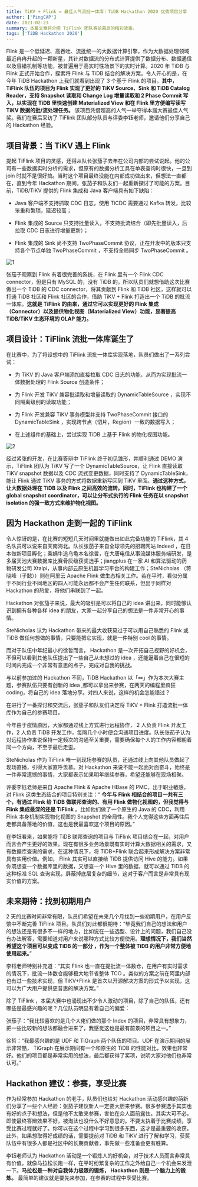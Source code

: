 ```yaml
---
title: TiKV + Flink = 最佳人气流批一体库｜TiDB Hackathon 2020 优秀项目分享
author: ['PingCAP']
date: 2021-02-23
summary: 本篇文章将介绍 TiFlink 团队赛前幕后的精彩故事。
tags: ['TiDB Hackathon 2020']
---
```


Flink 是一个低延迟、高吞吐、流批统一的大数据计算引擎，作为大数据处理领域最近冉冉升起的一颗新星，其针对数据流的分布式计算提供了数据分布、数据通信以及容错机制等功能，被普遍用于高实时性场景下的实时计算。2020 年 TiDB 与 Flink 正式开始合作，探索将 Flink 与 TiDB 结合的解决方案。令人开心的是，在今年 TiDB Hackathon 上我们就看到出现了 3 个基于 Flink 的项目。**其中，TiFlink 队伍的项目为 Flink 实现了更好的 TiKV Source、Sink 和 TiDB Catalog Reader，支持 Snapshot 读取和 Change Log 增量读取和 2 Phase Commit 写入，以实现在 TiDB 里快速创建 Materialized View 和在 Flink 里方便编写读写 TiKV 数据的批/流处理任务。** 该项目凭借超高的人气一举夺得本届大赛最佳人气奖。我们在赛后采访了 TiFlink 团队部分队员与评委李钰老师，邀请他们分享自己的 Hackathon 经验。

## 项目背景：当 TiKV 遇上 Flink

提起 TiFlink 项目的灵感，还得从队长张茄子去年在公司内部的尝试说起。他的公司有一些数据实时分析的需求，但原有的数据分析工具在单表查询时很快，一旦到 join 时就不是很好搞。当时这个项目最终没能在内部成功做出来，但想法一直都在，直到今年 Hackathon 期间，张茄子和队友们一起重新探讨了可能的方案。目前，TiDB/TiKV 提供的 Flink 集成和 Java 客户端具有如下缺陷：

- Java 客户端不支持抓取 CDC 日志，使用 TiCDC 需要通过 Kafka 转发，比较笨重和繁琐，延迟较高；
    
- Flink 集成的 Source 只支持批量读入，不支持批流结合（即先批量读入，后拉取 CDC 日志进行增量更新）；
    
- Flink 集成的 Sink 尚不支持 TwoPhaseCommit 协议，正在开发中的版本只支持各个节点单独 TwoPhaseCommit ，不支持全局同步 TwoPhaseCommit 。
    
![1](media/tikv-and-flink-is-best/1.png)

张茄子观察到 Flink 有着很完善的系统，在 Flink 里有一个 Flink CDC connector，但是只有 MySQL 的，没有 TiDB 的。所以队员们就想借助这次比赛做出一个 TiDB 的 CDC connector，将其贡献到 Flink 和 TiDB 社区，这样就可以打通 TiDB 社区和 Flink 社区的合作，借助 TiKV + Flink 打造出一个 TiDB 的批流一体库。**这就是 TiFlink 的由来，通过它可以实现更好的 Flink 集成（Connector）以及提供物化视图（Materialized View）功能，显著提高 TiDB/TiKV 生态环境的 OLAP 能力。**

## 项目设计：TiFlink 流批一体库诞生了

在比赛中，为了将设想中的 TiFlink 流批一体库实现落地，队员们做出了一系列尝试：

- 为 TiKV 的 Java 客户端添加直接拉取 CDC 日志的功能，从而为实现批流一体数据处理的 Flink Source 创造条件；
    
- 为 Flink 开发 TiKV 兼容批读取和增量读取的 DynamicTableSource ，实现不同隔离级别的读取功能；
    
- 为 Flink 开发兼容 TiKV 事务模型并支持 TwoPhaseCommit 接口的 DynamicTableSink ，实现跨节点（切片，Region）一致的数据写入；
    
- 在上述组件的基础上，尝试实现 TiDB 上基于 Flink 的物化视图功能。
    
![2](media/tikv-and-flink-is-best/2.jpg)

经过紧张的开发，在比赛答辩中 TiFlink 终于初见雏形，并顺利通过 DEMO 演示，TiFlink 团队为 TiKV 写了一个 DynamicTableSource，让 Flink 直接读取 TiKV snapshot 数据以及 CDC 流式变更数据，同时支持了 DynamicTableSink，能让 Flink 通过 TiKV 事务的方式将数据重新写回到 TiKV 里面。**通过这种方式，让大数据处理在 TiDB 以及 Flink 之间高效的流转。同时，TiFlink 也构建了一个 global snapshot coordinator，可以让分布式执行的 Flink 任务在以 snapshot isolation 的强一致方式来维护物化视图。**

## 因为 Hackathon 走到一起的 TiFlink

令人惊讶的是，在比赛的短短几天时间里就能做出如此完备功能的 TiFlink，其 4 名队员可以说来自天南海北。队长张茄子来自全球领先的招聘网站 Indeed ，在日本做新项目孵化；乘蜗牛追乌龟本名徐哲，在大唐电信从事流媒体服务端研发，是多届天池大赛数据库比赛骨灰级获奖选手；jiangplus 在一家 AI 和算法驱动的药物研发公司 Xtalpi，从事内部云原生机器学习平台的构建工作；SteNicholas （蒋晓峰（子懿））则在阿里云 Apache Flink 做生态相关工作。若在平时，看似分属于不同行业不同地区的四人可能永远都不会产生任何联系，但出于同样对 Hackathon 的热爱，将他们串联到了一起。

Hackathon 对张茄子来说，最大的吸引是可以将自己的 idea 讲出来，同时能够认识到拥有各种各样 idea 的朋友，大家一起分享自己的想法是一件非常开心的事情。

SteNicholas 认为 Hackathon 带来的最大收获莫过于可以用自己熟悉的 Flink 或 TiDB 做任何想做的事情，只要能把它实现，就是一件特别 cool 的事情。

而对于队伍中年纪最小的徐哲而言， Hackathon 是一次开拓自己视野的好机会，不但可以看到其他队伍提出了一些自己从未想过的 idea ，还能逼着自己在很短的时间内完成一个非常有意思的点子，完成对自我的挑战。

与以前参加过的 Hackathon 不同，TiDB Hackathon 以「∞」作为本次大赛主题，参赛队伍只要有创新的 idea ,都可以拿出来参赛，在两天的编程里疯狂 coding，将自己的 idea 落地分享。对四人来说，这样的机会怎能错过？

在进行了一番探讨和交流后，张茄子和队友们决定将 TiKV + Flink 打造流批一体库作为自己的参赛项目。

今年由于疫情原因，大家都通过线上方式进行远程协作， 2 人负责 Flink 开发工作，2 人负责 TiDB 开发工作，每隔几个小时便会沟通项目进度。队长张茄子认为对远程协作来说保持一定频次的沟通至关重要，需要确保每个人的工作内容都朝着同一个方向，不至于最后走歪。

SteNicholas 作为 TiFlink 唯一到现场参赛的队员，还通过线上向其他队员做起了现场直播，引得大家直呼羡慕。对 Hackathon 来说不能一起面对面奋斗，始终是一件非常遗憾的事情，大家都表示如果明年继续参赛，希望还能够在现场相聚。

评委李钰老师是来自 Apache Flink & Apache HBase 的 PMC，出于职业敏感，对 Flink 这类生态结合的项目特别关注：“ **今年与 Flink 相结合的项目一共有三个，有通过 Flink 给 TiDB 做联邦查询的、有用 Flink 做物化视图的，但我觉得与 Flink 集成最深的还是 TiFlink** 。比如他们做了一个原生的 Java 的 CDC，利用 Flink 本身机制实现物化视图的 Snapshot 的全局性。我个人觉得这些方面再往后走都具备落地的价值，这也是我最喜欢这个项目的原因。”

在李钰看来，如果能将 TiDB 联邦查询的项目与 TiFlink 项目结合在一起，对用户而言会产生更好的效果。现在有很多业务场景既有实时计算大数据相关的需求，又有数据库查询的需求，在这种情况下，将 TiDB+Flink 联合起来形成解决方案非常具有实用价值。例如， Flink 其实可以直接给 TiDB 提供访问 Hive 的能力。如果你既想查一个数据库里的数据，又想查一个 Hive 里的数据，就可以通过 TiDB 的这种标准 SQL 查询实现，屏蔽掉底层复杂的细节，这对于客户而言是非常具有现实价值的方案。

## 未来期待：找到初期用户

2 天的比赛时间非常有限，队员们希望在未来几个月找到一些初期用户，在用户反馈中不断完善 TiFlink 项目。队员们对此都很期待：“毕竟我们自己的想法和用户的想法还是有很多不一样的地方，比如说在一些选型、设计上的问题，我们自己没有办法解答，需要知道对用户来说哪种方式比较方便使用。**理想情况下，我们当然希望这个项目可以变成 TiDB 的一部分 ，作为一个整体被 TiDB 的用户非常方便地使用起来。**”

李钰老师特别补充道：“其实 Flink 也一直在提批流一体数仓，在用户有实时需求的情况下，批流一体数仓能够极大地节省整体 TCO 。类似的方案之前在阿里内部也有过一些技术实现，但 TiKV+Flink 是首次以开源解决方案的形式予以实现，这可以为广大用户提供更普惠的解决方案。”

除了 TiFlink ，本届大赛中也涌现出不少令人激动的项目，除了自己的队伍，还有哪些是最感兴趣的呢？几位队员明显有着自己的偏爱：

张茄子：“我比较喜欢的是几个大佬们做的那个 Index 的项目，非常具有想象力，把一些比较新的想法都融合进来了，我感觉这也是最有前景的项目之一。”

徐哲：“我最感兴趣的是 UDF 和 TiGraph 两个队伍的项目。UDF 在演示期间的展示非常酷， TiGraph 在展示期间有一个和原生的 TiDB 的性能对比，效果也非常好。他们的项目都是非常实用的想法，最后都获得了奖项，说明大家对他们也非常认可。”

## Hackathon 建议：参赛，享受比赛

作为经常参加 Hackathon 的老手，队员们也给对 Hackathon 活动感兴趣的萌新们分享了一些个人经验：张茄子建议新人一定要大胆来参赛。很多参赛选手其实也有好的点子和想法，但是他不太敢来参赛，害怕在众人面前露怯。其实大可不必，即使最终答辩效果不好，被淘汰也没什么不好意思的。不要太执着于比赛成绩，享受比赛过程就好了。你可以在这个过程中学习到很多东西，这才是最重要的收获。此外，如果想取得好成绩的话，需要提前对 TiDB 和 TiKV 进行了解和学习，获奖队伍中有很多人都是社区中的长期贡献者，事先做一些准备会更有胜算。

李钰老师认为 Hackathon 活动是一个锻炼人的好机会，对于技术人员而言非常具有价值。就像马拉松长跑一样，在平时纷繁复杂的工作之外给自己一个机会来发泄一下。**马拉松是一种对自我体力极限的锻炼， Hackathon 则是一个脑力上的锻炼。** 最简单的建议就是要先来参加，在参赛的过程中享受比赛。
